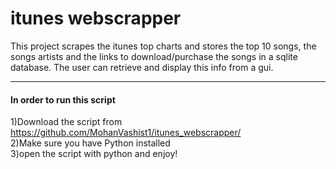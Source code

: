 # itunes webscrapper
This project scrapes the itunes top charts and stores the top 10 songs, the songs artists and the links to download/purchase the songs in a sqlite database. The user can retrieve and display this info from a gui.  
___
#### In order to run this script
1)Download the script from https://github.com/MohanVashist1/itunes_webscrapper/<br/>
2)Make sure you have Python installed<br/>
3)open the script with python and enjoy!
